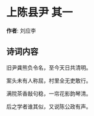 # 上陈县尹  其一

**作者**: 刘应李

## 诗词内容

旧尹龚熊负令名，至今天日共清明。

案头未有人称屈，村里全无吏敢行。

满院茶香敲句稳，一帘花影韵琴清。

后之学者谁其似，又说陈公政有声。

